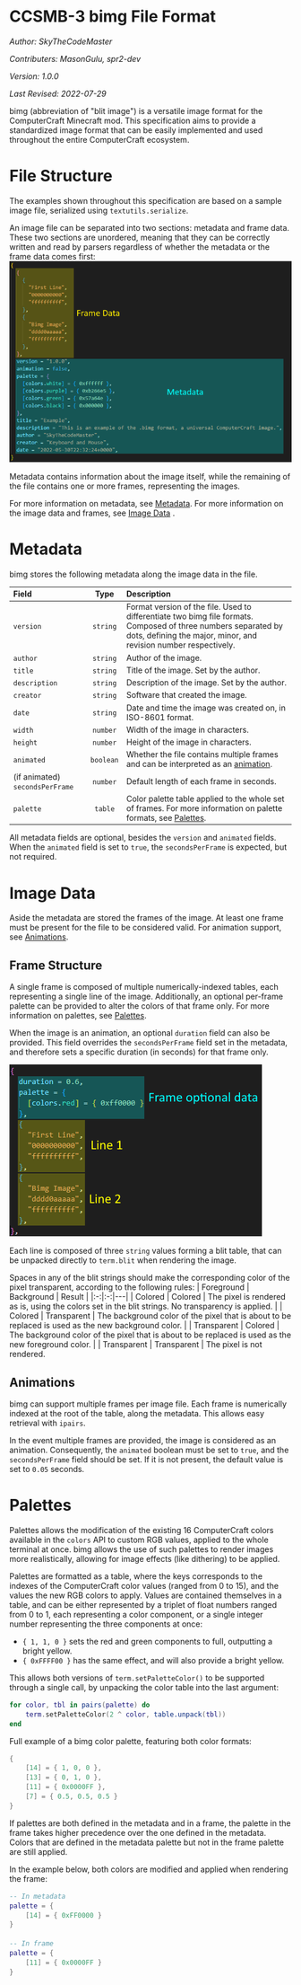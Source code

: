 # CCSMB-3 bimg File Format

*Author: SkyTheCodeMaster*

*Contributers: MasonGulu, spr2-dev*

*Version: 1.0.0*

*Last Revised: 2022-07-29*

bimg (abbreviation of "blit image") is a versatile image format for the ComputerCraft Minecraft mod.
This specification aims to provide a standardized image format that can be easily implemented and used throughout the entire ComputerCraft ecosystem.

# File Structure
The examples shown throughout this specification are based on a sample image file, serialized using `textutils.serialize`.

An image file can be separated into two sections: metadata and frame data. These two sections are unordered, meaning that they can be correctly written and read by parsers regardless of whether the metadata or the frame data comes first:
![Format overview](media/CCSMB-3/file-structure.png?raw=true)

Metadata contains information about the image itself, while the remaining of the file contains one or more frames, representing the images.

For more information on metadata, see [Metadata](#metadata). For more information on the image data and frames, see [Image Data](#image-data)
.
# Metadata
bimg stores the following metadata along the image data in the file.

| Field | Type | Description |
|:--|:-:|:--|
| `version` | `string` | Format version of the file. Used to differentiate two bimg file formats. Composed of three numbers separated by dots, defining the major, minor, and revision number respectively. |
| `author` | `string` | Author of the image. |
| `title` | `string` | Title of the image. Set by the author.
| `description` | `string` | Description of the image. Set by the author. |
| `creator` | `string` | Software that created the image. |
| `date` | `string` | Date and time the image was created on, in ISO-8601 format. |
| `width` | `number` | Width of the image in characters. |
| `height` | `number` | Height of the image in characters. |
| `animated` | `boolean` | Whether the file contains multiple frames and can be interpreted as an [animation](#animations).
| (if animated) `secondsPerFrame` | `number` | Default length of each frame in seconds.
| `palette` | `table` | Color palette table applied to the whole set of frames. For more information on palette formats, see [Palettes](#palettes).

All metadata fields are optional, besides the `version` and `animated` fields. When the `animated` field is set to `true`, the `secondsPerFrame` is expected, but not required.

# Image Data
Aside the metadata are stored the frames of the image. At least one frame must be present for the file to be considered valid.
For animation support, see [Animations](#animations).

## Frame Structure
A single frame is composed of multiple numerically-indexed tables, each representing a single line of the image.
Additionally, an optional per-frame palette can be provided to alter the colors of that frame only. For more information on palettes, see [Palettes](#palettes).

When the image is an animation, an optional `duration` field can also be provided. This field overrides the `secondsPerFrame` field set in the metadata, and therefore sets a specific duration (in seconds) for that frame only.

![Frame Data](media/CCSMB-3/frame-structure.png)

Each line is composed of three `string` values forming a blit table, that can be unpacked directly to `term.blit` when rendering the image.

Spaces in any of the blit strings should make the corresponding color of the pixel transparent, according to the following rules:
| Foreground | Background | Result |
|:-:|:-:|---|
| Colored | Colored | The pixel is rendered as is, using the colors set in the blit strings. No transparency is applied. |
| Colored | Transparent | The background color of the pixel that is about to be replaced is used as the new background color. |
| Transparent | Colored | The background color of the pixel that is about to be replaced is used as the new foreground color. |
| Transparent | Transparent | The pixel is not rendered.

## Animations
bimg can support multiple frames per image file. Each frame is numerically indexed at the root of the table, along the metadata. This allows easy retrieval with `ipairs`.

In the event multiple frames are provided, the image is considered as an animation. Consequently, the `animated` boolean must be set to `true`, and the `secondsPerFrame` field should be set. If it is not present, the default value is set to `0.05` seconds.

# Palettes
Palettes allows the modification of the existing 16 ComputerCraft colors available in the `colors` API to custom RGB values, applied to the whole terminal at once.
bimg allows the use of such palettes to render images more realistically, allowing for image effects (like dithering) to be applied.

Palettes are formatted as a table, where the keys corresponds to the indexes of the ComputerCraft color values (ranged from 0 to 15), and the values the new RGB colors to apply.
Values are contained themselves in a table, and can be either represented by a triplet of float numbers ranged from 0 to 1, each representing a color component, or a single integer number representing the three components at once:
 - `{ 1, 1, 0 }` sets the red and green components to full, outputting a bright yellow.
 - `{ 0xFFFF00 }` has the same effect, and will also provide a bright yellow.

This allows both versions of `term.setPaletteColor()` to be supported through a single call, by unpacking the color table into the last argument:
```lua
for color, tbl in pairs(palette) do
    term.setPaletteColor(2 ^ color, table.unpack(tbl))
end
```

Full example of a bimg color palette, featuring both color formats:
```lua
{
    [14] = { 1, 0, 0 },
    [13] = { 0, 1, 0 },
    [11] = { 0x0000FF },
    [7] = { 0.5, 0.5, 0.5 }
}
```

If palettes are both defined in the metadata and in a frame, the palette in the frame takes higher precedence over the one defined in the metadata. Colors that are defined in the metadata palette but not in the frame palette are still applied.

In the example below, both colors are modified and applied when rendering the frame:
```lua
-- In metadata
palette = {
    [14] = { 0xFF0000 }
}

-- In frame
palette = {
    [11] = { 0x0000FF }
}
```
